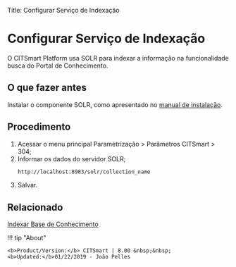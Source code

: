 Title: Configurar Serviço de Indexação

# Configurar Serviço de Indexação

O CITSmart Platform usa SOLR para indexar a informação na funcionalidade busca do Portal de Conhecimento.


## O que fazer antes

Instalar o componente SOLR, como apresentado no [manual de instalação][1].

## Procedimento

1. Acessar o menu principal Parametrização > Parâmetros CITSmart > 304;
2. Informar os dados do servidor SOLR;
    ```sh
    http://localhost:8983/solr/collection_name
    ```
3. Salvar.

## Relacionado

[Indexar Base de Conhecimento][2]

[1]:/pt-br/citsmart-platform-8/get-started/installation-and-upgrade/download-software.html#servidor-de-indexacao-apache-solr_1
[2]:/pt-br/citsmart-platform-8/platform-administration/data-indexing/management.html


!!! tip "About"

    <b>Product/Version:</b> CITSmart | 8.00 &nbsp;&nbsp;
    <b>Updated:</b>01/22/2019 - João Pelles  
